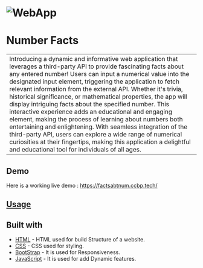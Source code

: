 # ![WebApp](https://res.cloudinary.com/dr2jqbir9/image/upload/v1709207878/Number-Facts_ykt0e3.png)
# Number Facts
<table>
<tr>
<td>
Introducing a dynamic and informative web application that leverages a third-party API to provide fascinating facts about any entered number! Users can input a numerical value into the designated input element, triggering the application to fetch relevant information from the external API. Whether it's trivia, historical significance, or mathematical properties, the app will display intriguing facts about the specified number. This interactive experience adds an educational and engaging element, making the process of learning about numbers both entertaining and enlightening. With seamless integration of the third-party API, users can explore a wide range of numerical curiosities at their fingertips, making this application a delightful and educational tool for individuals of all ages.
</td>
</tr>
</table>


## Demo
Here is a working live demo :  https://factsabtnum.ccbp.tech/

## [Usage](https://factsabtnum.ccbp.tech/) 


## Built with 

- [HTML](https://www.w3schools.com/html/) - HTML used for build Structure of a website.
- [CSS](https://www.w3schools.com/css/) - CSS used for styling.
- [BootStrap](https://www.w3schools.com/bootstrap/) - It is used for Responsiveness.
- [JavaScript](https://www.w3schools.com/js/) - It is used for add Dynamic features.
